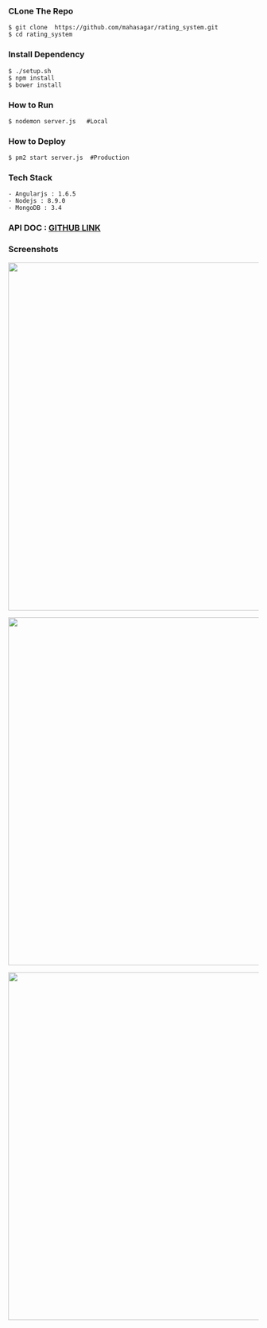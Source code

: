 ### CLone The Repo
    $ git clone  https://github.com/mahasagar/rating_system.git
    $ cd rating_system

### Install Dependency
    $ ./setup.sh
    $ npm install
    $ bower install

### How to Run
    $ nodemon server.js   #Local

### How to Deploy
    $ pm2 start server.js  #Production


### Tech Stack
    - Angularjs : 1.6.5
    - Nodejs : 8.9.0
    - MongoDB : 3.4

### API DOC : [GITHUB LINK](https://github.com/mahasagar/rating_system/blob/master/documentation/api.md)
### Screenshots

<p align="center">
  <img src="https://res.cloudinary.com/mahasagar/image/upload/v1559485622/rating_system/rating_main_dpi7gi.png" width="700"/>
</p>

<p align="center">
  <img src="https://res.cloudinary.com/mahasagar/image/upload/v1559485621/rating_system/rating_add_aluuyp.png" width="700"/>
</p>

<p align="center">
  <img src="https://res.cloudinary.com/mahasagar/image/upload/v1559485621/rating_system/rating_update_vg37yw.png" width="700"/>
</p>
